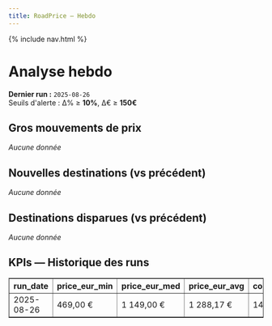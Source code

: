 ```yaml
---
title: RoadPrice — Hebdo
---
```


{% include nav.html %}


# Analyse hebdo

**Dernier run :** `2025-08-26`  
Seuils d'alerte : Δ% ≥ **10%**, Δ€ ≥ **150€**

## Gros mouvements de prix
<p><em>Aucune donnée</em></p>

## Nouvelles destinations (vs précédent)
<p><em>Aucune donnée</em></p>

## Destinations disparues (vs précédent)
<p><em>Aucune donnée</em></p>

## KPIs — Historique des runs
<div class='table-wrapper'>
<table border="1" class="dataframe rp-table">
  <thead>
    <tr style="text-align: right;">
      <th>run_date</th>
      <th>price_eur_min</th>
      <th>price_eur_med</th>
      <th>price_eur_avg</th>
      <th>count_total</th>
      <th>count_promos</th>
      <th>promo_share_pct</th>
    </tr>
  </thead>
  <tbody>
    <tr>
      <td>2025-08-26</td>
      <td>469,00 €</td>
      <td>1 149,00 €</td>
      <td>1 288,17 €</td>
      <td>145</td>
      <td>51</td>
      <td>3520.0%</td>
    </tr>
  </tbody>
</table>
</div>

